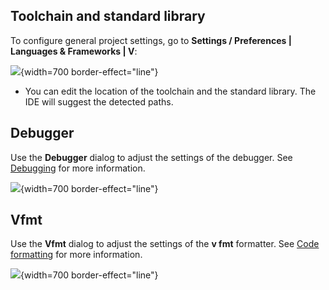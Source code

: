 [//]: # (title: Project Settings)

## Toolchain and standard library

To configure general project settings, go to **Settings / Preferences | Languages & Frameworks | V**:

![](project-settings.png){width=700 border-effect="line"}

- You can edit the location of the toolchain and the standard library.
  The IDE will suggest the detected paths.

## Debugger

Use the **Debugger** dialog to adjust the settings of the debugger.
See [Debugging](Debugging.md) for more information.

![](debugger-settings.png){width=700 border-effect="line"}

## Vfmt

Use the **Vfmt** dialog to adjust the settings of the **v fmt** formatter.
See [Code formatting](Code-style-and-formattings.md) for more information.

![](vfmt-settings.png){width=700 border-effect="line"}

